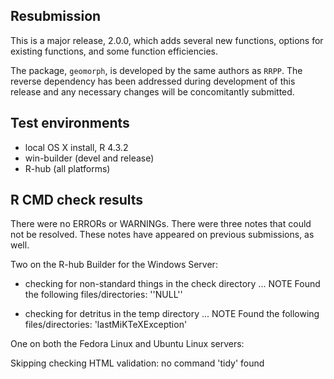 ## Resubmission
This is a major release, 2.0.0, which adds several new functions, options for existing functions, and some function efficiencies.

The package, `geomorph`, is developed by the same authors as `RRPP`.  The reverse dependency has been addressed during development of this release and any necessary changes will be concomitantly submitted. 

## Test environments
* local OS X install, R 4.3.2
* win-builder (devel and release)
* R-hub (all platforms)

## R CMD check results
There were no ERRORs or WARNINGs. There were three notes that could not be resolved.  These notes have appeared on previous submissions, as well.

Two on the R-hub Builder for the Windows Server:

* checking for non-standard things in the check directory ... NOTE
Found the following files/directories:
  ''NULL''

* checking for detritus in the temp directory ... NOTE
Found the following files/directories:
  'lastMiKTeXException'

One on both the Fedora Linux and Ubuntu Linux servers:

Skipping checking HTML validation: no command 'tidy' found

